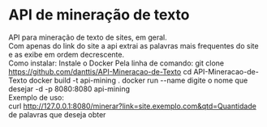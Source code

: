 # API de mineração de texto
API para mineração de texto de sites, em geral.</br>
Com apenas do link do site a api extrai as palavras mais frequentes do site e as exibe em ordem decrescente.</br>
Como instalar: 
Instale o Docker
Pela linha de comando: 
git clone https://github.com/danttis/API-Mineracao-de-Texto
cd API-Mineracao-de-Texto
docker build -t api-mining .
docker run --name digite o nome que desejar -d -p 8080:8080 api-mining
</br>
Exemplo de uso: </br>
curl http://127.0.0.1:8080/minerar?link=site.exemplo.com&qtd=Quantidade de palavras que deseja obter</br>

